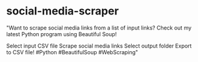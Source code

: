 # social-media-scraper
"Want to scrape social media links from a list of input links? Check out my latest Python program using Beautiful Soup!

Select input CSV file
Scrape social media links
Select output folder
Export to CSV file!
#Python #BeautifulSoup #WebScraping"
